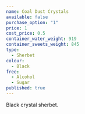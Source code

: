 ```yaml
---
name: Coal Dust Crystals
available: false
purchase_option: "1"
price: 1
cost_price: 0.5
container_water_weight: 919
container_sweets_weight: 845
type: 
  - Sherbet
colour: 
  - Black
free: 
  - Alcohol
  - Sugar
published: true
---
```


Black crystal sherbet.
